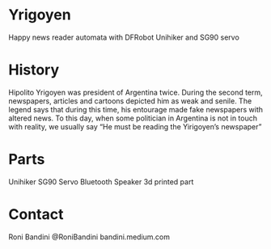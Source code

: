 # Yrigoyen
Happy news reader automata with DFRobot Unihiker and SG90 servo

# History

Hipolito Yrigoyen was president of Argentina twice. During the second term, newspapers, articles and cartoons depicted him as weak and senile. The legend says that during this time, his entourage made fake newspapers with altered news. To this day, when some politician in Argentina is not in touch with reality, we usually say “He must be reading the Yirigoyen’s newspaper”

# Parts

Unihiker
SG90 Servo
Bluetooth Speaker
3d printed part

# Contact

Roni Bandini
@RoniBandini 
bandini.medium.com
